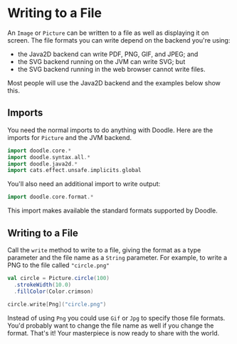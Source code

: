 # Writing to a File

An `Image` or `Picture` can be written to a file as well as displaying it on screen. The file formats you can write depend on the backend you're using:

* the Java2D backend can write PDF, PNG, GIF, and JPEG; and
* the SVG backend running on the JVM can write SVG; but
* the SVG backend running in the web browser cannot write files.

Most people will use the Java2D backend and the examples below show this.


## Imports

You need the normal imports to do anything with Doodle. Here are the imports for `Picture` and the JVM backend.

```scala mdoc:silent
import doodle.core.*
import doodle.syntax.all.*
import doodle.java2d.*
import cats.effect.unsafe.implicits.global
```

You'll also need an additional import to write output:

```scala mdoc:silent
import doodle.core.format.*
```

This import makes available the standard formats supported by Doodle. 


## Writing to a File

Call the `write` method to write to a file, giving the format as a type parameter and the file name as a `String` parameter. For example, to write a PNG to the file called `"circle.png"`

```scala mdoc:silent
val circle = Picture.circle(100)
  .strokeWidth(10.0)
  .fillColor(Color.crimson)
  
circle.write[Png]("circle.png")
```

Instead of using `Png` you could use `Gif` or `Jpg` to specify those file formats. You'd probably want to change the file name as well if you change the format. That's it! Your masterpiece is now ready to share with the world.
